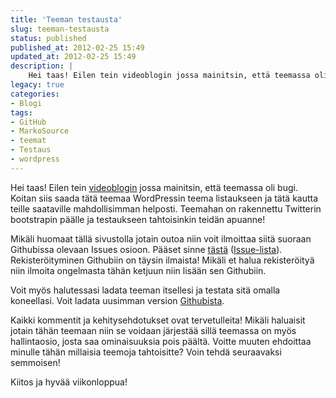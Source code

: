 ```yaml
---
title: 'Teeman testausta'
slug: teeman-testausta
status: published
published_at: 2012-02-25 15:49
updated_at: 2012-02-25 15:49
description: |
    Hei taas! Eilen tein videoblogin jossa mainitsin, että teemassa oli bugi. Koitan siis saada tätä teemaa WordPressin teema listaukseen ja tätä kautta teille saataville mahdollisimman helposti. Teemahan on rakennettu Twitterin bootstrapin päälle ja testaukseen tahtoisinkin teidän apuanne! Mikäli huomaat tällä sivustolla jotain outoa niin voit ilmoittaa siitä suoraan Githubissa olevaan Issues osioon. Pääset sinne tästä (Issue-lista).… Jatka lukemista Teeman testausta
legacy: true
categories:
- Blogi
tags:
- GitHub
- MarkoSource
- teemat
- Testaus
- wordpress
---
```


<p>Hei taas! Eilen tein <a title="Videota pukkaa!" href="https://markokaartinen.net/videota-pukkaa/">videoblogin</a> jossa mainitsin, että teemassa oli bugi. Koitan siis saada tätä teemaa WordPressin teema listaukseen ja tätä kautta teille saataville mahdollisimman helposti. Teemahan on rakennettu Twitterin bootstrapin päälle ja testaukseen tahtoisinkin teidän apuanne!</p>
<p>Mikäli huomaat tällä sivustolla jotain outoa niin voit ilmoittaa siitä suoraan Githubissa olevaan Issues osioon. Pääset sinne <a href="https://github.com/MarkoKaartinen/WPThemes/issues/new" target="_blank">tästä</a> (<a href="https://github.com/MarkoKaartinen/WPThemes/issues" target="_blank">Issue-lista</a>). Rekisteröityminen Githubiin on täysin ilmaista! Mikäli et halua rekisteröityä niin ilmoita ongelmasta tähän ketjuun niin lisään sen Githubiin.</p>
<p>Voit myös halutessasi ladata teeman itsellesi ja testata sitä omalla koneellasi. Voit ladata uusimman version <a href="https://github.com/MarkoKaartinen/WPThemes/downloads" target="_blank">Githubista</a>.</p>
<p>Kaikki kommentit ja kehitysehdotukset ovat tervetulleita! Mikäli haluaisit jotain tähän teemaan niin se voidaan järjestää sillä teemassa on myös hallintaosio, josta saa ominaisuuksia pois päältä. Voitte muuten ehdoittaa minulle tähän millaisia teemoja tahtoisitte? Voin tehdä seuraavaksi semmoisen!</p>
<p>Kiitos ja hyvää viikonloppua!</p>